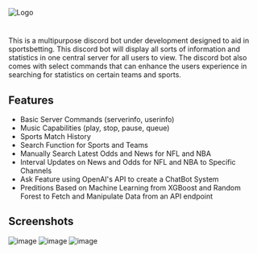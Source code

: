 
![Logo](https://socialify.git.ci/sukesan7/discordbotv2/image?description=1&descriptionEditable=Multi-Purpose%20Discord%20Bot%20with%20NBA%20and%20NFL%20statistic%20showcase&font=Rokkitt&name=1&owner=1&pattern=Solid&theme=Dark)


# 

This is a multipurpose discord bot under development  designed to aid in sportsbetting. This discord bot will display all sorts of information and statistics in one central server for all users to view. The discord bot also comes with select commands that can enhance the users experience in searching for statistics on certain teams and sports. 


## Features

- Basic Server Commands (serverinfo, userinfo)
- Music Capabilities (play, stop, pause, queue)
- Sports Match History
- Search Function for Sports and Teams
- Manually Search Latest Odds and News for NFL and NBA
- Interval Updates on News and Odds for NFL and NBA to Specific Channels
- Ask Feature using OpenAI's API to create a ChatBot System
- Preditions Based on Machine Learning from XGBoost and Random Forest to Fetch and Manipulate Data from an API endpoint



## Screenshots
![image](https://github.com/user-attachments/assets/b79d93aa-6c6b-45b8-a084-bb2d0fde26b7)
![image](https://github.com/user-attachments/assets/5471d2d2-ccf3-4032-951b-6d3741288607)
![image](https://github.com/user-attachments/assets/e6e3eb80-9b18-4db2-9599-1eb924cc58fd)



